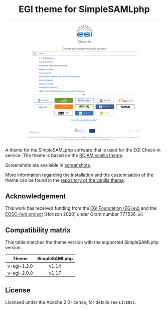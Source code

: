 <h1 align="center">EGI theme for SimpleSAMLphp</h1>

![discopower](/screenshots/disco_buttons_bottom.png)

A theme for the SimpleSAMLphp software that is used for the EGI Check-in
service. The theme is based on the [RCIAM vanilla theme](https://github.com/rciam/simplesamlphp-module-themevanilla).

Screenshots are available in [screenshots](screenshots/).

More information regarding the installation and the customisation of the theme can be found
in the [repository of the vanilla theme](https://github.com/rciam/simplesamlphp-module-themevanilla).

## Acknowledgement

This work has received funding from the [EGI Foundation (EGI.eu)](https://www.egi.eu/about/egi-foundation/) and the [EOSC-hub project](http://eosc-hub.eu/) (Horizon 2020) under Grant number 777536.
<img src="https://europa.eu/european-union/sites/europaeu/files/docs/body/flag_yellow_high.jpg" height="24">

## Compatibility matrix

This table matches the theme version with the supported SimpleSAMLphp version.

| Theme |  SimpleSAMLphp  |
|:------:|:--------------:|
| v-egi-1.2.0 | v1.14     |
| v-egi-2.0.0 | v1.17     |

## License

Licensed under the Apache 2.0 license, for details see `LICENSE`.
